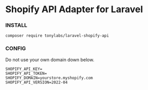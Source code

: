 # Shopify API Adapter for Laravel
 
### INSTALL
```shell
composer require tonylabs/laravel-shopify-api
```

### CONFIG
Do not use your own domain down below.
```shell
SHOPIFY_API_KEY=
SHOPIFY_API_TOKEN=
SHOPIFY_DOMAIN=yourstore.myshopify.com
SHOPIFY_API_VERSION=2022-04
```


